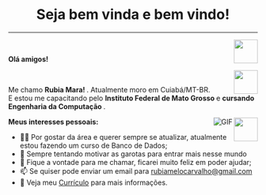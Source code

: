 <h1 align="center"> Seja bem vinda e bem vindo! </h1>
<hr />
<a href="https://github.com/RubiaCarvalho" target="_blank">
  <img align="right" src="https://cdn.iconscout.com/icon/free/png-256/github-108-438008.png" width="48px" height="48px">
</a><br />
<p align="left" > 
  <b>Olá amigos!</b>
</p>
<a href="https://www.instagram.com/rubia_melo/" target="_blank">
  <img align="right" src="https://cdn.icon-icons.com/icons2/1211/PNG/512/1491579602-yumminkysocialmedia36_83067.png" width="48px" height="48px">
</a><br />
<p align="left" >
Me chamo <b> Rubia Mara! </b>.
Atualmente moro em Cuiabá/MT-BR.<br />
  E estou me capacitando pelo <b>Instituto Federal de Mato Grosso </b> e <b> cursando Engenharia da Computação </b>.
</p>
<a href="https://www.linkedin.com/in/rubia-carvalho-a11593204/">
  <img align="right" src="https://i.ibb.co/Kx2GSrT/linkedin.png" width="48px" height="48px">
</a>
<p align="left" >
  
**Meus interesses pessoais:**
<img align="right" alt="GIF" src="https://media.giphy.com/media/lWZ77CqQbInm0/giphy.gif" />

- 👩‍💻 Por gostar da área e querer sempre se atualizar, atualmente estou fazendo um curso de Banco de Dados;
- 🦾 Sempre tentando motivar as garotas para entrar mais nesse mundo
- 💬 Fique a vontade para me chamar, ficarei muito feliz em poder ajudar;
- 📫 Se quiser pode enviar um email para rubiamelocarvalho@gmail.com 
- 📝 Veja meu <a href="https://drive.google.com/drive/folders/1fkqYQdpuRCYbkyO5IK3Kvd2AfGR5PJPC" target="_blank">Currículo</a> para mais informações.
